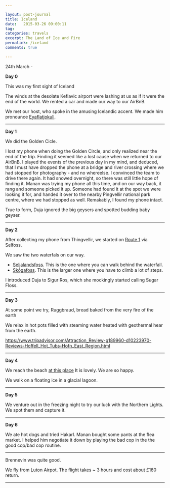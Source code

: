 ```yaml
---

layout: post-journal
title: Iceland
date:   2015-03-26 09:00:11
tag: 
categories: travels
excerpt: The Land of Ice and Fire
permalink: /iceland
comments: true

---
```


24th March - 


**Day 0**

This was my first sight of Iceland


The winds at the desolate Keflavic airport were lashing at us as if it were the end of the world. We rented a car and made our way to our AirBnB.

We met our host, who spoke in the amusing Icelandic accent. We made him pronounce [Eyaflatjokull](https://en.wikipedia.org/wiki/Eyjafjallaj%C3%B6kull).

----

**Day 1**

We did the Golden Cicle.

I lost my phone when doing the Golden Circle, and only realized near the end of the trip. Finding it seemed like a lost cause when we returned to our AirBnB.   I played the events of the previous day in my mind, and deduced, that I must have dropped the phone at a bridge and river crossing where we had stopped for photography - and no whereelse. I convinced the team to drive there again. It had snowed overnight, so there was still little hope of finding it. Manan was trying my phone all this time, and on our way back, it rang and someone picked it up. Someone had found it at the spot we were looking it for, and handed it over to the nearby Pingvellir national park centre, where we had stopped as well. Remakably, I found my phone intact.

True to form, Duja ignored the big geysers and spotted budding baby geyser.

----


**Day 2**

After collecting my phone from Thingvellir, we started on [Route 1](https://en.wikipedia.org/wiki/Route_1_(Iceland)) via Selfoss. 

We saw the two waterfals on our way.

- [Seljalandsfoss](https://en.wikipedia.org/wiki/Seljalandsfoss). This is the one where you can walk behind the waterfall. 
- [Skógafoss](https://en.wikipedia.org/wiki/Sk%C3%B3gafoss). This is the larger one where you have to climb a lot of steps. 


I introduced Duja to Sigur Ros, which she mockingly started calling Sugar Floss. 


----

**Day 3**

At some point we try, Ruggbraud, bread baked from the very fire of the earth


We relax in hot pots filled with steaming water heated with geothermal hear from the earth.

https://www.tripadvisor.com/Attraction_Review-g189960-d10223970-Reviews-Hoffell_Hot_Tubs-Hofn_East_Region.html

----

**Day 4**


We reach the beach [at this place](https://pl.wikipedia.org/wiki/Dyrh%C3%B3laey) It is lovely. We are so happy. 


We walk on a floating ice in a glacial lagoon. 

----

**Day 5**


We venture out in the freezing night to try our luck with the Northern Lights. We spot them and capture it.  

----

**Day 6**


We ate hot dogs and tried Hakarl. Manan bought some pants at the flea market. I helped him negotiate it down by playing the bad cop in the the good cop/bad cop routine. 


---------

Brennevin was quite good. 

We fly from Luton Airpot.  The flight takes ~ 3 hours and cost about £160 return. 



---







